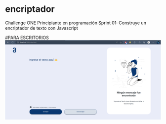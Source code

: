 # encriptador
Challenge ONE Principiante en programación Sprint 01: Construye un encriptador de texto con Javascript


#PARA ESCRITORIOS
![cap 1](./utilities/cap1.png)

